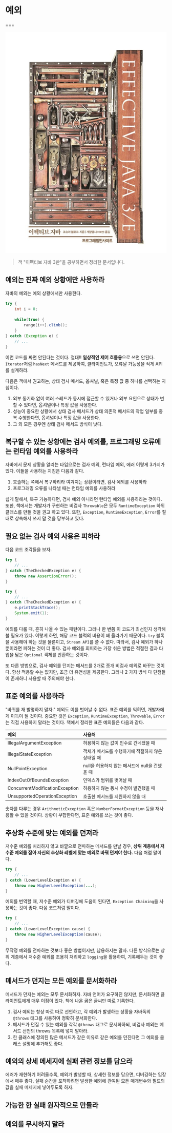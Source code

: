 # 예외
===

![대표사진](../intro.png)

> 책 "이펙티브 자바 3판"을 공부하면서 정리한 문서입니다.


## 예외는 진짜 예외 상황에만 사용하라

자바의 예외는 예외 상황에서만 사용한다.

```java
try {
    int i = 0;
    
    while(true) {
        range[i++].climb();
    }
} catch (Exception e) {
    // ...
}
```

이런 코드를 짜면 안된다는 것이다. 절대!! **일상적인 제어 흐름용**으로 쓰면 안된다. `Iterator`처럼 `hasNext` 메서드를 제공하여, 클라이언트가, 오류날 가능성을 적게 API를 설계하라.

다음은 책에서 권고하는, 상태 검사 메서드, 옵셔널, 혹은 특정 값 중 하나를 선택하는 지침이다.

1. 외부 동기화 없이 여러 스레드가 동시에 접근할 수 있거나 외부 요인으로 상태가 변할 수 있다면, 옵셔널이나 특정 값을 사용한다.
2. 성능이 중요한 상황에서 상태 검사 메서드가 상태 의존적 메서드의 작업 일부를 중복 수행한다면, 옵셔널이나 특정 값을 사용한다.
3. 그 외 모든 경우엔 상태 검사 메서드 방식이 낫다.


## 복구할 수 있는 상황에는 검사 예외를, 프로그래밍 오류에는 런타임 예외를 사용하라

자바에서 문제 상황을 알리는 타입으로는 검사 예외, 런타임 예외, 에러 이렇게 3가지가 있다. 이들을 사용하는 지침은 다음과 같다.

1. 호출하는 쪽에서 복구하리라 여겨지는 상황이라면, 검사 예외를 사용하라
2. 프로그래밍 오류를 나타낼 때는 런타임 예외를 사용하라

쉽게 말해서, 복구 가능하다면, 검사 예외 아니라면 런타임 예외를 사용하라는 것이다. 또한, 책에서는 개발자가 구현하는 비검사 `Throwable`은 모두 `RuntimeException` 하위 클래스를 만들 것을 권고 하고 있다. 또한, `Exception`, `RuntimeException`, `Error`를 절대로 상속해서 쓰지 말 것을 당부하고 있다.


## 필요 없는 검사 예외 사용은 피하라

다음 코드 조각들을 보자.

```java
try {
    // ...
} catch (TheCheckedException e) {
    throw new AssertionError();
}
```


```java
try {
    // ...
} catch (TheCheckedException e) {
    e.printStackTrace();
    System.exit(1);
}
```

예외를 다룰 때, 흔히 나올 수 있는 패턴이다. 그러나 한 번쯤 이 코드가 최선인지 생각해 볼 필요가 있다. 이렇게 하면, 해당 코드 블럭의 비용이 꽤 올라가기 때문이다. `try` 블록을 사용해야 하는 것을 물론이고, `Stream API`를 쓸 수 없다. 따라서, 검사 예외가 하나 뿐이라면 피하는 것이 더 좋다. 검사 예외를 회피하는 가장 쉬운 방법은 적절한 결과 타입을 담은 `Optional` 객체를 반환하는 것이다.

또 다른 방법으로, 검사 예외를 던지는 메서드를 2개로 쪼개 비검사 예외로 바꾸는 것이다. 항상 적용할 수는 없지만, 조금 더 유연성을 제공한다. 그러나 2 가지 방식 다 단점들이 존재하니 사용할 때 주의해야 한다.


## 표준 예외를 사용하라

"바퀴를 재 발명하지 말자." 예외도 이를 벗어날 수 없다. 표준 예외를 익히면, 개발자에게 이득이 될 것이다. 중요한 것은 `Exception`, `RuntimeException`, `Throwable`, `Error`는 직접 사용하지 말라는 것이다. 책에서 정리한 표준 예외들은 다음과 같다.

| 예외 | 사용처 |
| :-- | :-- |
| IllegalArgumentException | 허용하지 않는 값이 인수로 건네졌을 때 |
| IllegalStateException | 객체가 메서드를 수행하기에 적절하지 않은 상태일 때 |
| NullPointException | null을 허용하지 않는 메서드에 null을 건넸을 때 |
| IndexOutOfBoundsException | 인덱스가 범위를 벗어날 때 |
| ConcurrentModificationException | 허용하지 않는 동시 수정이 발견됐을 때 |
| UnsupportedOperationException | 호출한 메서드를 지원하지 않을 때 |

숫자를 다루는 경우 `ArithmeticException` 혹은 `NumberFormatException` 등을 재사용할 수 있을 것이다. 상황이 부합한다면, 표준 예외를 쓰는 것이 좋다.


## 추상화 수준에 맞는 예외를 던져라

저수준 예외를 처리하지 않고 바깥으로 전파하는 메서드를 만날 경우, **상위 계층에서 저수준 예외를 잡아 자신의 추상화 레벨에 맞는 예외로 바꿔 던져야 한다.** 다음 처럼 말이다.

```java
try {
    // ...
} catch (LowerLevelException e) {
    throw new HigherLevelException(...);
}
```

예외를 번역할 때, 저수준 예외가 디버깅에 도움이 된다면, `Exception Chaining`을 사용하는 것이 좋다. 다음 코드처럼 말이다.

```java
try {
    // ...
} catch (LowerLevelException cause) {
    throw new HigherLevelException(cause);
}
```

무작정 예외를 전파하는 것보다 좋은 방법이지만, 남용하지는 말자. 다른 방식으로는 상위 계층에서 저수준 예외를 조용히 처리하고 `logging`을 활용하여, 기록해두는 것이 좋다.


## 메서드가 던지는 모든 예외를 문서화하라

메서드가 던지는 예외는 모두 문서화하자. 자바 언어가 요구하진 않지만, 문서화하면 클라이언트에게 매우 이점이 있다. 책에 나온 굵은 글씨만 따로 기록한다.

1. 검사 예외는 항상 따로 따로 선언하고, 각 예외가 발생하는 상황을 자바독의 `@throws` 태그를 사용하여 정확히 문서화한다.
2. 메서드가 던질 수 있는 예외를 각각 `@throws` 태그로 문서화하되, 비검사 예외는 메서드 선언의 throws 목록에 넣지 말아라.
3. 한 클래스에 정의된 많은 메서드가 같은 이유로 같은 예외를 던진다면 그 예외를 클래스 설명에 추가해도 좋다.


## 예외의 상세 메세지에 실패 관련 정보를 담으라

에러가 재현하기 어려울수록, 예외가 발생할 때, 상세한 정보를 담으면, 디버깅하는 입장에서 매우 좋다. 실패 순간을 포착하려면 발생한 예외에 관여된 모든 매개변수와 필드의 값을 실패 메세지에 넣어두도록 하자.


## 가능한 한 실패 원자적으로 만들라

## 예외를 무시하지 말라
    